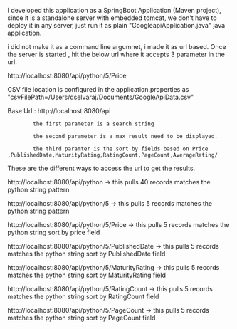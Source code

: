 I developed this application as a SpringBoot Application (Maven project), since it is a standalone server with embedded tomcat,
we don't have to deploy it in any server, just run it as plain "GoogleapiApplication.java" java application.

i did not make it as a command line argumnet, i made it as url based.
Once the server is started , hit the below url where it accepts 3 parameter in the url.

http://localhost:8080/api/python/5/Price

CSV file location is configured in the application.properties as "csvFilePath=/Users/dselvaraj/Documents/GoogleApiData.csv"

Base Url : http://localhost:8080/api

            the first parameter is a search string

            the second parameter is a max result need to be displayed.

            the third paramter is the sort by fields based on Price ,PublishedDate,MaturityRating,RatingCount,PageCount,AverageRating/


These are the different ways to access the url to get the results.

http://localhost:8080/api/python    -> this pulls 40 records matches the python string pattern

http://localhost:8080/api/python/5  -> this pulls 5 records matches the python string pattern

http://localhost:8080/api/python/5/Price    -> this pulls 5 records matches the python string sort by price field

http://localhost:8080/api/python/5/PublishedDate   -> this pulls 5 records matches the python string sort by PublishedDate field

http://localhost:8080/api/python/5/MaturityRating   -> this pulls 5 records matches the python string sort by MaturityRating field

http://localhost:8080/api/python/5/RatingCount   -> this pulls 5 records matches the python string sort by RatingCount field

http://localhost:8080/api/python/5/PageCount   -> this pulls 5 records matches the python string sort by PageCount field



